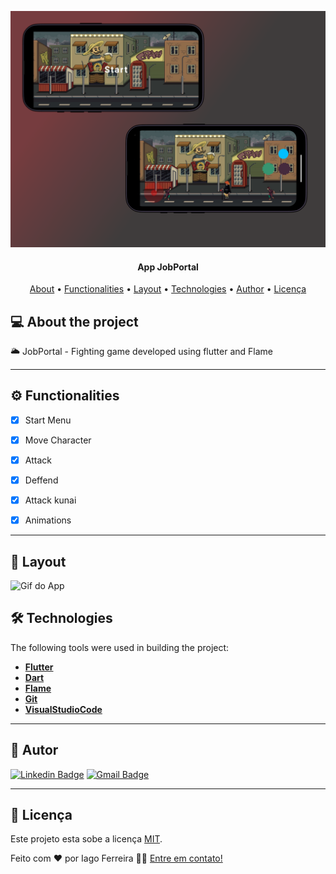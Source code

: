 
<p align="center">
    <img src="https://github.com/IagoAntunes/fightGame/blob/master/assets/github/head.png" alt="Logo" width="900">
</p>

<h4 align="center"> 
	App JobPortal
</h4>

<p align="center">
 <a href="#-About">About</a> •
 <a href="#-functionalities">Functionalities</a> •
 <a href="#-layout">Layout</a> • 
 <a href="#-technologies">Technologies</a> • 
 <a href="#-author">Author</a> • 
 <a href="#user-content--licença">Licença</a>
</p>


## 💻 About the project

:sun_behind_large_cloud: JobPortal  - Fighting game developed using flutter and Flame

---

## ⚙️ Functionalities

- [x] Start Menu
- [x] Move Character
- [x] Attack
- [x] Deffend
- [x] Attack kunai
- [x] Animations


---

## 🎨 Layout

<a>
  <img src="https://github.com/IagoAntunes/fightGame/blob/master/assets/github/video.gif" min-width="700px" max-width="700px" width="500px" alt="Gif do App">
</a>


## 🛠 Technologies


The following tools were used in building the project:

-   **[Flutter](https://flutter.dev/)**
-   **[Dart](https://dart.dev/)**
-   **[Flame](https://flame-engine.org/)**
-   **[Git](https://git-scm.com/)**
-   **[VisualStudioCode](https://code.visualstudio.com/)**

---
## 🦸 Autor

[![Linkedin Badge](https://img.shields.io/badge/-IagoFerreira-blue?style=flat-square&logo=Linkedin&logoColor=white&link=https://www.linkedin.com/in/iagoaferreira/)](https://www.linkedin.com/in/iagoaferreira/) [![Gmail Badge](https://img.shields.io/badge/-iagoantunes.f@gmail.com-c14438?style=flat-square&logo=Gmail&logoColor=white&link=mailto:iagoantunes.f@gmail.com)](mailto:iagoantunes.f@gmail.com)

---

## 📝 Licença

Este projeto esta sobe a licença [MIT](./LICENSE).

Feito com ❤️ por Iago Ferreira 👋🏽 [Entre em contato!](https://www.linkedin.com/in/iagoaferreira/)
